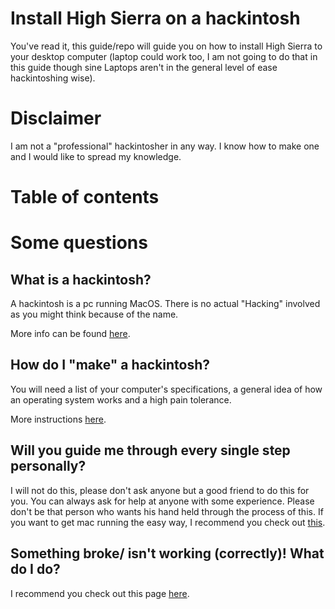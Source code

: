 # Install High Sierra on a hackintosh

You've read it, this guide/repo will guide you on how to install High Sierra to your desktop computer (laptop could work too, I am not going to do that in this guide though sine Laptops aren't in the general 
level of ease hackintoshing wise).

# Disclaimer

I am not a "professional" hackintosher in any way. I know how to make one and I would like to spread my knowledge.

# Table of contents


# Some questions

## What is a hackintosh?

A hackintosh is a pc running MacOS. There is no actual "Hacking" involved as you might think because of the name. 

More info can be found [here](https://www.lifewire.com/what-is-hackintosh-832719).

## How do I "make" a hackintosh?

You will need a list of your computer's specifications, a general idea of how an operating system works and a high pain tolerance.

More instructions [here]().

## Will you guide me through every single step personally?

I will not do this, please don't ask anyone but a good friend to do this for you. You can always ask for help at anyone with some experience. Please don't be that person who wants his hand held through the process of this. If you want to get mac running the easy way, I recommend you check out [this](https://www.lifewire.com/what-is-hackintosh-832719).

## Something broke/ isn't working (correctly)! What do I do?

I recommend you check out this page [here]().